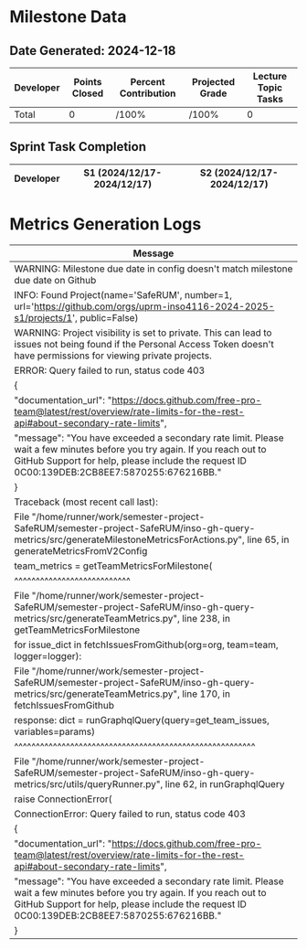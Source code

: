# Milestone Data

## Date Generated: 2024-12-18
| Developer | Points Closed | Percent Contribution | Projected Grade | Lecture Topic Tasks |
| --------- | ------------- | -------------------- | --------------- | ------------------- |
| Total | 0 | /100% | /100% | 0 |


## Sprint Task Completion

| Developer | S1 (2024/12/17-2024/12/17) | S2 (2024/12/17-2024/12/17) |
|---|---|---|
# Metrics Generation Logs

| Message |
| ------- |
| WARNING: Milestone due date in config doesn't match milestone due date on Github |
| INFO: Found Project(name='SafeRUM', number=1, url='https://github.com/orgs/uprm-inso4116-2024-2025-s1/projects/1', public=False) |
| WARNING: Project visibility is set to private. This can lead to issues not being found if the Personal Access Token doesn't have permissions for viewing private projects. |
| ERROR: Query failed to run, status code 403 |
| { |
|   "documentation_url": "https://docs.github.com/free-pro-team@latest/rest/overview/rate-limits-for-the-rest-api#about-secondary-rate-limits", |
|   "message": "You have exceeded a secondary rate limit. Please wait a few minutes before you try again. If you reach out to GitHub Support for help, please include the request ID 0C00:139DEB:2CB8EE7:5870255:676216BB." |
| } |
| Traceback (most recent call last): |
|   File "/home/runner/work/semester-project-SafeRUM/semester-project-SafeRUM/inso-gh-query-metrics/src/generateMilestoneMetricsForActions.py", line 65, in generateMetricsFromV2Config |
|     team_metrics = getTeamMetricsForMilestone( |
|                    ^^^^^^^^^^^^^^^^^^^^^^^^^^^ |
|   File "/home/runner/work/semester-project-SafeRUM/semester-project-SafeRUM/inso-gh-query-metrics/src/generateTeamMetrics.py", line 238, in getTeamMetricsForMilestone |
|     for issue_dict in fetchIssuesFromGithub(org=org, team=team, logger=logger): |
|   File "/home/runner/work/semester-project-SafeRUM/semester-project-SafeRUM/inso-gh-query-metrics/src/generateTeamMetrics.py", line 170, in fetchIssuesFromGithub |
|     response: dict = runGraphqlQuery(query=get_team_issues, variables=params) |
|                      ^^^^^^^^^^^^^^^^^^^^^^^^^^^^^^^^^^^^^^^^^^^^^^^^^^^^^^^^ |
|   File "/home/runner/work/semester-project-SafeRUM/semester-project-SafeRUM/inso-gh-query-metrics/src/utils/queryRunner.py", line 62, in runGraphqlQuery |
|     raise ConnectionError( |
| ConnectionError: Query failed to run, status code 403 |
| { |
|   "documentation_url": "https://docs.github.com/free-pro-team@latest/rest/overview/rate-limits-for-the-rest-api#about-secondary-rate-limits", |
|   "message": "You have exceeded a secondary rate limit. Please wait a few minutes before you try again. If you reach out to GitHub Support for help, please include the request ID 0C00:139DEB:2CB8EE7:5870255:676216BB." |
| } |
